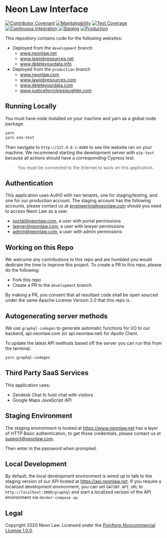 # Neon Law Interface

[![Contributor Covenant](https://img.shields.io/badge/Contributor%20Covenant-v2.0%20adopted-ff69b4.svg)](CODE_OF_CONDUCT.md)
[![Maintainability](https://api.codeclimate.com/v1/badges/a9de7883f94a89b722a5/maintainability)](https://codeclimate.com/github/NeonLaw/interface/maintainability)
[![Test Coverage](https://api.codeclimate.com/v1/badges/a9de7883f94a89b722a5/test_coverage)](https://codeclimate.com/github/NeonLaw/interface/test_coverage)
[![Continuous Integration](https://github.com/NeonLaw/interface/workflows/continuous_integration/badge.svg)](https://github.com/NeonLaw/interface/actions?query=workflow%3Acontinuous_integration)
[![Staging](https://github.com/neonlaw/interface/workflows/staging/badge.svg)](https://github.com/NeonLaw/interface/actions?query=workflow%3Astaging)
[![Production](https://github.com/neonlaw/interface/workflows/production/badge.svg)](https://github.com/NeonLaw/interface/actions?query=workflow%3Aproduction)

This repository contains code for the following websites:

* Deployed from the `development` branch
  * www.neonlaw.net
  * www.lawjobresources.net
  * www.deleteyourdata.info
* Deployed from the `production` branch
  * www.neonlaw.com
  * www.lawjobresources.com
  * www.deleteyourdata.com
  * www.justiceforrickieslaughter.com

## Running Locally

You must have node installed on your machine and yarn as a global node package.

```bash
yarn
yarn e2e-test
```

Then navigate to `http://127.0.0.1:8000` to see the website ran on your
machine. We recommend starting the development server with `e2e-test` because
all actions should have a corresponding Cypress test.

> You must be connected to the Internet to work on this application.

## Authentication

This application uses Auth0 with two tenants, one for staging/testing, and
one for our production account. The staging account has the following
accounts, please contact us at engineering@neonlaw.com should you need to
access Neon Law as a user.

* portal@neonlaw.com, a user with portal permissions
* lawyer@neonlaw.com, a user with lawyer permissions
* admin@neonlaw.com, a user with admin permissions

## Working on this Repo

We welcome any contributions to this repo and are humbled you would dedicate
the time to improve this project. To create a PR to this repo, please do the
following:

* Fork this repo
* Create a PR to the `development` branch

By making a PR, you consent that all resultant code shall be open sourced
under the same Apache License Version 2.0 that this repo is.

## Autogenerating server methods

We use `graphql-codegen` to generate automatic functions for I/O to our
backend, api.neonlaw.com (or api.neonlaw.net) for Apollo Client.

To update the latest API methods based off the server you can run this from
the terminal.

```
yarn graphql-codegen
```

## Third Party SaaS Services

This application uses:

* Zendesk Chat to host chat with visitors
* Google Maps JavaScript API

## Staging Environment

The staging environment is hosted at https://www.neonlaw.net has a layer of
HTTP Basic authentication, to get those credentials, please contact us at
support@neonlaw.com.

Then enter in the password when prompted.

## Local Development

By default, the local development environment is wired up to talk to the
staging version of our API hosted at https://api.neonlaw.net. If you require
a localized development environment, you can set `GATSBY_API_URL` to
`http://localhost:3000/graphql` and start a localized version of the API
environment via `docker-compose up`.

## Legal

Copyright 2020 Neon Law. Licensed under the [Polyform Noncommercial License
1.0.0](LICENSE.md).

